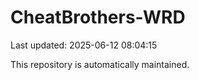 # CheatBrothers-WRD

Last updated: 2025-06-12 08:04:15

This repository is automatically maintained.
